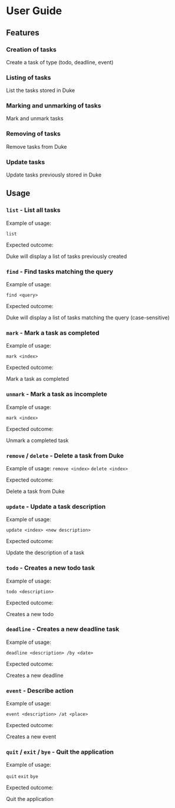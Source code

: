 # User Guide

## Features 

### Creation of tasks

Create a task of type (todo, deadline, event)

### Listing of tasks

List the tasks stored in Duke

### Marking and unmarking of tasks

Mark and unmark tasks

### Removing of tasks

Remove tasks from Duke 

### Update tasks

Update tasks previously stored in Duke

## Usage

### `list` - List all tasks

Example of usage: 

`list`

Expected outcome:

Duke will display a list of tasks previously created



### `find` - Find tasks matching the query

Example of usage: 

`find <query>`

Expected outcome:

Duke will display a list of tasks matching the query (case-sensitive)



### `mark` - Mark a task as completed

Example of usage: 

`mark <index>`

Expected outcome:

Mark a task as completed 



### `unmark` - Mark a task as incomplete

Example of usage: 

`mark <index>`

Expected outcome:

Unmark a completed task



### `remove` / `delete` - Delete a task from Duke

Example of usage: 
`remove <index>`
`delete <index>`

Expected outcome:

Delete a task from Duke



### `update` - Update a task description

Example of usage: 

`update <index> <new description>`

Expected outcome:

Update the description of a task



### `todo` - Creates a new todo task

Example of usage: 

`todo <description>`

Expected outcome:

Creates a new todo 



### `deadline` - Creates a new deadline task

Example of usage: 

`deadline <description> /by <date>`

Expected outcome:

Creates a new deadline



### `event` - Describe action

Example of usage: 

`event <description> /at <place>`

Expected outcome:

Creates a new event




### `quit` / `exit` / `bye` - Quit the application

Example of usage: 

`quit`
`exit`
`bye`

Expected outcome:

Quit the application